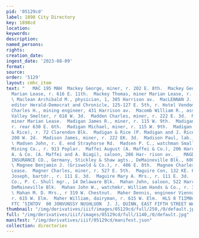 ```yaml
---
pid: '05129cd'
label: 1898 City Directory
key: 1898cd
location: 
keywords: 
description: 
named_persons: 
rights: 
creation_date: 
ingest_date: '2023-08-09'
format: 
source: 
order: '5129'
layout: cmhc_item
text: "   MAC 195 MAH  Mackey George, miner, r. 202 E. 8th.  Mackey George W., engineer
  Marian Lease, r. 616 E. 11th.  Mackey Thomas, miner Marian Lease, r. 208 E. 5th.
  \ Maclean Archibald M., physician, 1, 305 Harrison av.  MacLENNAN J. H., managing
  editor Herald-Democrat and Chronicle, 125-127 E. 5th, r. Hotel Vendome.  Macnutt
  Charles H., mining engineer, 431 Harrison av.  Macomb William R., assayer Arkansas
  Valley Smelter, r 618 W. 3d.  Madden Charles, miner, r. 222 E. 3d.  Maddox John,
  miner Marian Lease.  Madigan James R., miner, r. 115 W. 9th.  Madigan John M., miner,
  r. rear 630 E. 6th.  Madigan Michael, miner, r. 115 W. 9th.  Madigan Patrick (Madigan
  & Rice), r. 72 Clarendon Blk.  Madigan & Rice (P. Madigan and J. Rice), saloon,
  200 W. 2d.  Madison James, miner, r. 222 EK. 3d.  Madison Paul, lab., r.631 W. Front.
  \ Madsen John, r. E. end Strayhorse Rd.  Madsen P. C., watchman Small Hopes Cons.
  Mining Co., r. 913 Poplar.  Maffei August (A. Maffei & Co.), 206 Harrison av.  Maffei
  A. & Co. (A. Maffei and A. Biagi), saloon, 206 Har- rison av. _  MAGDEBURG FIRE
  INSURANCE CO., Germany, Stickley & Shaw agts., DeMaineville Blk., 600 Harrison av.
  \ Magnee Benjamin J. (Griswold & Co.), r. 406 E. 8th.  Magnee Charles, miner Marian
  Lease.  Magner Charles, miner, r. 527 E. 5th.  Maguire Con, 132 KE. 6th.  Maguire
  Joseph, bartdr., r. 111 E. 3d.  Maguire Mary A. Mrs., r. 111 E. 3d.  Mahala Mining
  Co., P. C. Shull mgr., 14 Delaware Blk.  Mahan John, saloon, 522 Harrison av., r.
  DeMaineville Blk.  Mahan John W., watchmkr. William Hands & Co., r. 314 W. Chestnut.
  \ Mahan M. D. Mrs., r 319 W. Chestnut.  Maher Dennis, engineer Vienna Steam Laundry,
  r. 615 W. Elm.  Maher William, dairyman, r. 615 W. Elm.  HLS 8 T1IM0d  ‘AY WOSIeA
  FTC ‘SINTDV  00 JONVUNSSY NUSHLUON  J. J, QUINN, EAST FIFTH STREET WALL PAPER "
thumbnail: "/img/derivatives/iiif/images/05129cd/full/250,/0/default.jpg"
full: "/img/derivatives/iiif/images/05129cd/full/1140,/0/default.jpg"
manifest: "/img/derivatives/iiif/05129cd/manifest.json"
collection: directories
---
```

